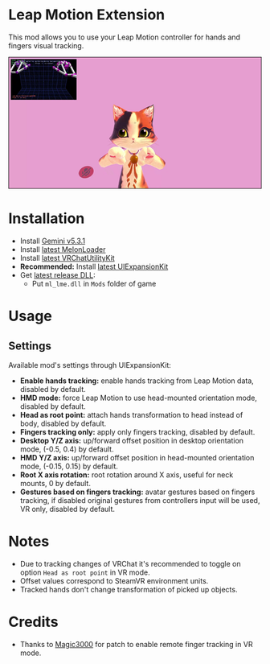 # Leap Motion Extension
This mod allows you to use your Leap Motion controller for hands and fingers visual tracking.

[![](.github/img_01.png)](https://youtu.be/ALDBcI9yCyM)

# Installation
* Install [Gemini v5.3.1](https://developer.leapmotion.com/tracking-software-download)
* Install [latest MelonLoader](https://github.com/LavaGang/MelonLoader)
* Install [latest VRChatUtilityKit](https://github.com/SleepyVRC/Mods)
* **Recommended:** Install [latest UIExpansionKit](https://github.com/knah/VRCMods)
* Get [latest release DLL](../../../releases/latest):
  * Put `ml_lme.dll` in `Mods` folder of game

# Usage
## Settings
Available mod's settings through UIExpansionKit:
* **Enable hands tracking:** enable hands tracking from Leap Motion data, disabled by default.
* **HMD mode:** force Leap Motion to use head-mounted orientation mode, disabled by default.
* **Head as root point:** attach hands transformation to head instead of body, disabled by default.
* **Fingers tracking only:** apply only fingers tracking, disabled by default.
* **Desktop Y/Z axis:** up/forward offset position in desktop orientation mode, (-0.5, 0.4) by default.
* **HMD Y/Z axis:** up/forward offset position in head-mounted orientation mode, (-0.15, 0.15) by default.
* **Root X axis rotation:** root rotation around X axis, useful for neck mounts, 0 by default.
* **Gestures based on fingers tracking:** avatar gestures based on fingers tracking, if disabled original gestures from controllers input will be used, VR only, disabled by default.

# Notes
* Due to tracking changes of VRChat it's recommended to toggle on option `Head as root point` in VR mode.
* Offset values correspond to SteamVR environment units.
* Tracked hands don't change transformation of picked up objects.

# Credits
* Thanks to [Magic3000](https://github.com/Magic3000) for patch to enable remote finger tracking in VR mode.
